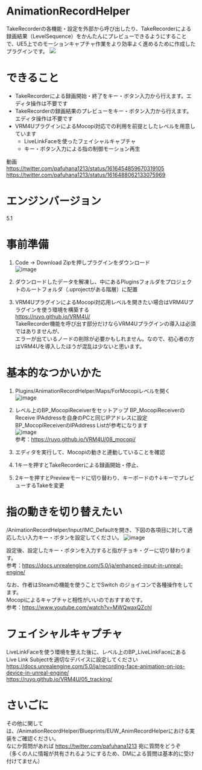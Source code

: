 # AnimationRecordHelper
TakeRecorderの各機能・設定を外部から呼び出したり、TakeRecorderによる録画結果（LevelSequence）をかんたんにプレビューできるようにすることで、UE5上でのモーションキャプチャ作業をより効率よく進めるために作成したプラグインです。
[![](https://img.youtube.com/vi/o-_-RsJBdWs/0.jpg)](https://www.youtube.com/watch?v=o-_-RsJBdWs)

# できること
- TakeRecorderによる録画開始・終了をキー・ボタン入力から行えます。エディタ操作は不要です
- TakeRecorderの録画結果のプレビューをキー・ボタン入力から行えます。エディタ操作は不要です
- VRM4UプラグインによるMocopi対応での利用を前提としたレベルを用意しています
   - LiveLinkFaceを使ったフェイシャルキャプチャ
   - キー・ボタン入力による指の制御モーション再生

動画  
https://twitter.com/pafuhana1213/status/1616454859670319105  
https://twitter.com/pafuhana1213/status/1616488062133075969  
   
# エンジンバージョン
5.1

# 事前準備
1. Code -> Download Zipを押しプラグインをダウンロード  
![image](https://user-images.githubusercontent.com/8957600/213871666-212e8077-6485-4b85-a888-3addc87f7624.png)
2. ダウンロードしたデータを解凍し、中にあるPluginsフォルダをプロジェクトのルートフォルダ（.uprojectがある階層）に配置

3. VRM4UプラグインによるMocopi対応用レベルを開きたい場合はVRM4Uプラグインを使う環境を構築する  
https://ruyo.github.io/VRM4U/  
TakeRecorder機能を呼び出す部分だけならVRM4Uプラグインの導入は必須ではありませんが、  
エラーが出ているノードの削除が必要かもしれません。なので、初心者の方はVRM4Uを導入したほうが混乱は少ないと思います。  

# 基本的なつかいかた
1. Plugins/AnimationRecordHelper/Maps/ForMocopiレベルを開く  
![image](https://user-images.githubusercontent.com/8957600/213871595-73b01ee1-927f-43f7-b28b-0dde4bbfcf29.png)

2. レベル上のBP_MocopiReceiverをセットアップ
BP_MocopiReceiverのReceive IPAddressを自身のPCと同じIPアドレスに設定  
BP_MocopiReceiverのIPAddress Listが参考になります  
![image](https://user-images.githubusercontent.com/8957600/213872381-6e6b8af4-82d0-4520-8967-57f8406281e7.png)  
参考：https://ruyo.github.io/VRM4U/08_mocopi/

3. エディタを実行して、Mocopiの動きと連動していることを確認
4. 1キーを押すとTakeRecorderによる録画開始・停止、
5. 2キーを押すとPreviewモードに切り替わり、キーボードの↑↓キーでプレビューするTakeを変更

# 指の動きを切り替えたい
/AnimationRecordHelper/Input/IMC_Defaultを開き、下図の各項目に対して適応したい入力キー・ボタンを設定してください。
![image](https://user-images.githubusercontent.com/8957600/213872721-2631445d-b713-40f6-bc6b-ec6391989d9a.png)

設定後、設定したキー・ボタンを入力すると指がチョキ・グーに切り替わります。  
参考：https://docs.unrealengine.com/5.0/ja/enhanced-input-in-unreal-engine/

なお、作者はSteamの機能を使うことでSwitch のジョイコンで各種操作をしてます。  
Mocopiによるキャプチャと相性がいいのでおすすめです。  
参考：https://www.youtube.com/watch?v=MWQwaxQZchI

# フェイシャルキャプチャ
LiveLinkFaceを使う環境を整えた後に、レベル上のBP_LiveLinkFaceにあるLive Link Subjectを適切なデバイスに設定してください
https://docs.unrealengine.com/5.0/ja/recording-face-animation-on-ios-device-in-unreal-engine/   
https://ruyo.github.io/VRM4U/05_tracking/  

# さいごに
その他に関しては、/AnimationRecordHelper/Blueprints/EUW_AnimRecordHelperにおける実装をご確認ください。   
なにか質問があれば https://twitter.com/pafuhana1213 宛に質問をどうぞ  
（多くの人に情報が共有されるようにするため、DMによる質問は基本的に受け付けてません）
